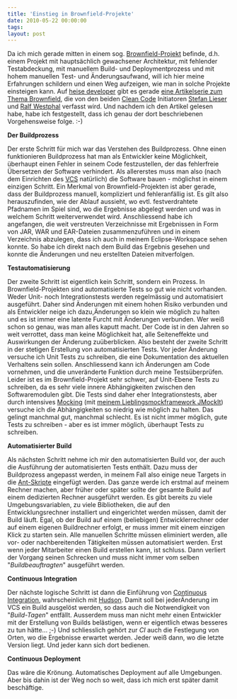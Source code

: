 ```yaml
---
title: 'Einstieg in Brownfield-Projekte'
date: 2010-05-22 00:00:00 
tags: 
layout: post
---
```

<p>Da ich mich gerade mitten in einem sog. <a href="http://en.wikipedia.org/wiki/Brownfield_(software_development)">Brownfield-Projekt</a> befinde, d.h. einem Projekt mit haupts&auml;chlich gewachsener Architektur, mit fehlender Testabdeckung, mit manuellem Build- und Deploymentprozess und mit hohem manuellen Test- und Änderungsaufwand, will ich hier meine Erfahrungen schildern und einen Weg aufzeigen, wie man in solche Projekte einsteigen kann.  Auf <a href="http://www.heise.de/developer/">heise developer</a> gibt es gerade <a href="http://www.heise.de/developer/artikel/Clean-Code-Developer-in-Brownfield-Projekten-855114.html">eine Artikelserie zum Thema Brownfield</a>, die von den beiden <a href="http://www.clean-code-developer.de/">Clean Code</a> Initiatoren <a href="http://www.lieser-online.de/blog/">Stefan Lieser</a> und <a href="http://www.ralfw.de/">Ralf Westphal</a> verfasst wird. Und nachdem ich den Artikel gelesen habe, habe ich festgestellt, dass ich genau der dort beschriebenen Vorgehensweise folge. :-)</p>

<p><strong>Der Buildprozess</strong></p>

<p>Der erste Schritt f&uuml;r mich war das Verstehen des Buildprozess. Ohne einen funktionieren Buildprozess hat man als Entwickler keine M&ouml;glichkeit, überhaupt einen Fehler in seinem Code festzustellen, der das fehlerfreie Übersetzen der Software verhindert. Als allererstes muss man also (nach dem Einrichten des <a href="http://de.wikipedia.org/wiki/Versionsverwaltung">VCS</a> nat&uuml;rlich) die Software bauen - m&ouml;glichst in einem einzigen Schritt. Ein Merkmal von Brownfield-Projekten ist aber gerade, dass der Buildprozess manuell, kompliziert und fehleranf&auml;llig ist. Es gilt also herauszufinden, wie der Ablauf aussieht, wo evtl. festverdrahtete Pfadnamen im Spiel sind, wo die Ergebnisse abgelegt werden und was in welchem Schritt weiterverwendet wird.  Anschliessend habe ich angefangen, die weit verstreuten Verzeichnisse mit Ergebnissen in Form von JAR, WAR und EAR-Dateien zusammenzuf&uuml;hren und in einem Verzeichnis abzulegen, dass ich auch in meinem Eclipse-Workspace sehen konnte. So habe ich direkt nach dem Build das Ergebnis gesehen und konnte die Änderungen und neu erstellten Dateien mitverfolgen.</p>

<p><strong>Testautomatisierung</strong></p>

<p>Der zweite Schritt ist eigentlich kein Schritt, sondern ein Prozess. In Brownfield-Projekten sind automatisierte Tests so gut wie nicht vorhanden. Weder Unit- noch Integrationstests werden regelm&auml;ssig und automatisiert ausgef&uuml;hrt. Daher sind Änderungen mit einem hohen Risiko verbunden und als Entwickler neige ich dazu,&Auml;nderungen so klein wie m&ouml;glich zu halten und es ist immer eine latente Furcht mit &Auml;nderungen verbunden. Wer wei&szlig; schon so genau, was man alles kaputt macht. Der Code ist in den Jahren so weit verrottet, dass man keine M&ouml;glichkeit hat, alle Seiteneffekte und Auswirkungen der &Auml;nderung zu&uuml;berblicken.  Also besteht der zweite Schritt in der stetigen Erstellung von automatisierten Tests. Vor jeder &Auml;nderung versuche ich Unit Tests zu schreiben, die eine Dokumentation des aktuellen Verhaltens sein sollen. Anschliessend kann ich &Auml;nderungen am Code vornehmen, und die unver&auml;nderte Funktion durch meine Tests&uuml;berpr&uuml;fen. Leider ist es im Brownfield-Projekt sehr schwer, auf Unit-Ebene Tests zu schreiben, da es sehr viele innere Abh&auml;ngigkeiten zwischen den Softwaremodulen gibt. Die Tests sind daher eher Integrationstests, aber durch intensives <a href="http://de.wikipedia.org/wiki/Mock-Objekt">Mocking</a> (mit <a href="http://code.google.com/p/jmockit/">meinem Lieblingsmockframework JMockIt</a>) versuche ich die Abh&auml;ngigkeiten so niedrig wie m&ouml;glich zu halten. Das gelingt manchmal gut, manchmal schlecht. Es ist nicht immer m&ouml;glich, gute Tests zu schreiben - aber es ist immer m&ouml;glich, &uuml;berhaupt Tests zu schreiben.</p>

<p><strong>Automatisierter Build</strong></p>

<p>Als n&auml;chsten Schritt nehme ich mir den automatisierten Build vor, der auch die Ausf&uuml;hrung der automatisierten Tests enth&auml;lt. Dazu muss der Buildprozess angepasst werden, in meinem Fall also einige neue Targets in die <a href="http://ant.apache.org/">Ant-Skripte</a> eingef&uuml;gt werden. Das ganze werde ich erstmal auf meinem Rechner machen, aber fr&uuml;her oder sp&auml;ter sollte der gesamte Build auf einem dedizierten Rechner ausgef&uuml;hrt werden. Es gibt bereits zu viele Umgebungsvariablen, zu viele Bibliotheken, die auf den Entwicklungsrechner installiert und eingerichtet werden m&uuml;ssen, damit der Build l&auml;uft. Egal, ob der Build auf einem (beliebigen) Entwicklerrechner oder auf einem eigenen Buildrechner erfolgt, er muss immer mit einem einzigen Klick zu starten sein.  Alle manuellen Schritte m&uuml;ssen eliminiert werden, alle vor- oder nachbereitenden T&auml;tigkeiten m&uuml;ssen automatisiert werden. Erst wenn jeder Mitarbeiter einen Build erstellen kann, ist schluss. Dann verliert der Vorgang seinen Schrecken und muss nicht immer vom selben "<em>Buildbeauftragten</em>" ausgef&uuml;hrt werden.</p>

<p><strong>Continuous Integration</strong></p>

<p><strong></strong> Der n&auml;chste logische Schritt ist dann die Einf&uuml;hrung von <a href="http://de.wikipedia.org/wiki/Kontinuierliche_Integration">Continuous Integration</a>, wahrscheinlich mit <a href="http://hudson-ci.org/">Hudson</a>. Damit soll bei jeder&Auml;nderung im VCS ein Build ausgel&ouml;st werden, so dass auch die Notwendigkeit von "<em>Build-Tagen</em>" entf&auml;llt. Ausserdem muss man nicht mehr einen Entwickler mit der Erstellung von Builds bel&auml;stigen, wenn er eigentlich etwas besseres zu tun h&auml;tte... ;-) Und schliesslich geh&ouml;rt zur <em>CI</em> auch die Festlegung von Orten, wo die Ergebnisse erwartet werden. Jeder wei&szlig; dann, wo die letzte Version liegt. Und jeder kann sich dort bedienen.</p>

<p><strong>Continuous Deployment</strong></p>

<p>Das w&auml;re die Kr&ouml;nung. Automatisches Deployment auf alle Umgebungen. Aber bis dahin ist der Weg noch so weit, dass ich mich erst sp&auml;ter damit besch&auml;ftige.</p>
